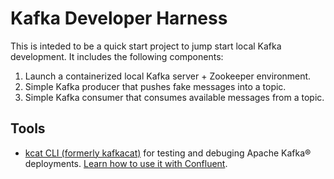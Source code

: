 # Kafka Developer Harness

This is inteded to be a quick start project to jump start local Kafka development. It includes the following components:

1. Launch a containerized local Kafka server + Zookeeper environment.
2. Simple Kafka producer that pushes fake messages into a topic.
3. Simple Kafka consumer that consumes available messages from a topic.

## Tools
* [kcat CLI (formerly kafkacat)](https://github.com/edenhill/kcat) for testing and debuging Apache Kafka® deployments. [Learn how to use it with Confluent](https://docs.confluent.io/platform/current/app-development/kafkacat-usage.html#kcat-formerly-kafkacat-utility). 
